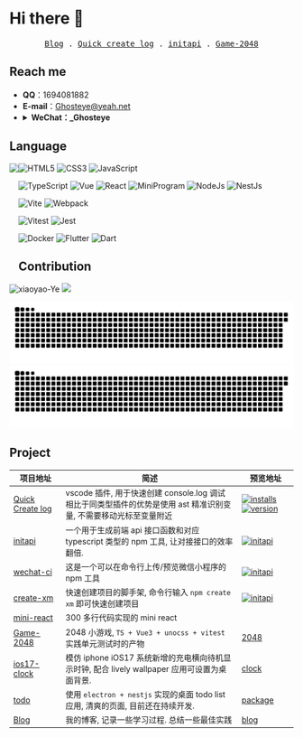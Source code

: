 # Hi there 👋

<!-- **xiaoyao-Ye/xiaoyao-Ye** is a ✨ _special_ ✨ repository because its `README.md` (this file) appears on your GitHub profile. -->
<!-- I'm a front-end developer -->
<!-- Here are some ideas to get you started: -->

<!-- - 🔭 I’m currently working on ✨...
- 🌱 I’m currently learning ✨...
- 👯 I’m looking to collaborate on ✨...
- 🤔 I’m looking for help with ✨...
- 💬 Ask me about ✨...
- 📫 How to reach me: ✨...
- 😄 Pronouns: ✨...
- ⚡ Fun fact: ✨... -->

<p align="center">
  <samp>
    <a href="https://xiaoyao-ye.github.io/blog/">Blog</a> .
    <a href="https://marketplace.visualstudio.com/items?itemName=Ghosteye.vs-quick-log">Quick create log</a> .
    <a href="https://github.com/xiaoyao-Ye/initapi">initapi</a> .
    <a href="https://xiaoyao-ye.github.io/Game-2048/">Game-2048</a>
<!--     <a href="https://xiaoyao-ye.github.io/plane-game/">plane-game</a> -->
  </samp>
</p>

## Reach me

- **QQ**：1694081882
- **E-mail**：Ghosteye@yeah.net
- <details><summary><strong>WeChat：_Ghosteye</strong></summary>
  <img height="150em" src="./assets/wechat.png" />
  </details>

## Language

<img align="left" height="200em" src="https://github-readme-stats.vercel.app/api/top-langs/?username=xiaoyao-Ye&hide_title=true&layout=compact&langs_count=100&hide=HTML,Makefile,CSS,SCSS,LESS&theme=merko#gh-dark-mode-only" />

![HTML5](https://img.shields.io/badge/-HTML5-red?logo=html5&logoColor=white)
![CSS3](https://img.shields.io/badge/-CSS3-blue?logo=css3&logoColor=white)
![JavaScript](https://img.shields.io/badge/-JavaScript-yellow?logo=javascript&logoColor=white)

![TypeScript](https://img.shields.io/badge/-TypeScript-blue?logo=typescript&logoColor=white)
![Vue](https://img.shields.io/badge/-Vue-34495e?logo=vue.js)
![React](https://img.shields.io/badge/-React-282c34?logo=react)
![MiniProgram](https://img.shields.io/badge/-MiniProgram-07c160?logo=wechat&logoColor=white)
![NodeJs](https://img.shields.io/badge/-NodeJs-282c34?logo=node.js)
![NestJs](https://img.shields.io/badge/-NestJs-red?logo=nestjs)

![Vite](https://img.shields.io/badge/-Vite-646cff?logo=vite&logoColor=white)
![Webpack](https://img.shields.io/badge/-Webpack-1a6bac?logo=webpack)

<!-- ![Rollup](https://img.shields.io/badge/-Rollup-ef3335?logo=rollup.js&logoColor=white) -->

![Vitest](https://img.shields.io/badge/-Vitest-red?logo=vitest&logoColor=white)
![Jest](https://img.shields.io/badge/-Jest-green?logo=jest)

![Docker](https://img.shields.io/badge/-Docker-646cff?logo=docker&logoColor=white)
![Flutter](https://img.shields.io/badge/-Flutter-blue?logo=flutter)
![Dart](https://img.shields.io/badge/-Dart-purple?logo=dart)

## Contribution

<p align="left">
  <img height="150em" src="https://github-readme-streak-stats.herokuapp.com/?user=xiaoyao-Ye&theme=merko#gh-dark-mode-only" alt="xiaoyao-Ye" />
  <img height="150em" src="https://github-readme-stats-bay-ten-72.vercel.app/api?username=xiaoyao-Ye&show_icons=true&hide_title=true&theme=merko#gh-dark-mode-only" />
</p>

<p align="left">
  <img src="https://raw.githubusercontent.com/xiaoyao-Ye/xiaoyao-Ye/dist/github-contribution-grid-snake-dark.svg#gh-dark-mode-only" />
  <img src="https://raw.githubusercontent.com/xiaoyao-Ye/xiaoyao-Ye/dist/github-contribution-grid-snake.svg#gh-light-mode-only" />
  <!-- ![TOG](https://raw.githubusercontent.com/xiaoyao-Ye/xiaoyao-Ye/dist/github-contribution-grid-snake-dark.svg#gh-dark-mode-only) -->
  <!-- ![TOG](https://raw.githubusercontent.com/xiaoyao-Ye/xiaoyao-Ye/dist/github-contribution-grid-snake.svg#gh-light-mode-only) -->
</p>

## Project

<!-- > 目前正在使用 electron + nestjs 开发一款桌面 todo 应用. -->

<!-- > 正在积极参与一个学习英语的开源项目 [earthworm](https://github.com/cuixueshe/earthworm)  -->

| 项目地址                                                       | 简述                                                                                                                  | 预览地址                                                                                                                                                                                                                                                                                                                                                                                                                                 |
| -------------------------------------------------------------- | --------------------------------------------------------------------------------------------------------------------- | ---------------------------------------------------------------------------------------------------------------------------------------------------------------------------------------------------------------------------------------------------------------------------------------------------------------------------------------------------------------------------------------------------------------------------------------- |
| [Quick Create log](https://github.com/xiaoyao-Ye/vs-quick-log) | vscode 插件, 用于快速创建 console.log 调试<br>相比于同类型插件的优势是使用 ast 精准识别变量, 不需要移动光标至变量附近 | [![installs](https://img.shields.io/visual-studio-marketplace/azure-devops/installs/total/ghosteye.vs-quick-log?label=Installs)](https://marketplace.visualstudio.com/items?itemName=ghosteye.vs-quick-log)[![version](https://img.shields.io/visual-studio-marketplace/v/ghosteye.vs-quick-log?color=%232ba1f1&logo=visual-studio-code&logoColor=%232ba1f1)](https://marketplace.visualstudio.com/items?itemName=ghosteye.vs-quick-log) |
| [initapi](https://github.com/xiaoyao-Ye/initapi)               | 一个用于生成前端 api 接口函数和对应 typescript 类型的 npm 工具, 让对接接口的效率翻倍.                                 | [![initapi](https://badgen.net/npm/v/initapi)](https://www.npmjs.com/package/initapi)                                                                                                                                                                                                                                                                                                                                                    |
| [wechat-ci](https://github.com/xiaoyao-Ye/wechat-ci)           | 这是一个可以在命令行上传/预览微信小程序的 npm 工具                                                                    | [![initapi](https://badgen.net/npm/v/wechat-ci)](https://www.npmjs.com/package/wechat-ci)                                                                                                                                                                                                                                                                                                                                                |
| [create-xm](https://github.com/xiaoyao-Ye/create-xm)           | 快速创建项目的脚手架, 命令行输入 `npm create xm` 即可快速创建项目                                                     | [![initapi](https://badgen.net/npm/v/create-xm)](https://www.npmjs.com/package/create-xm)                                                                                                                                                                                                                                                                                                                                                |
| [mini-react](https://github.com/xiaoyao-Ye/mini-react)         | 300 多行代码实现的 mini react                                                                                         |                                                                                                                                                                                                                                                                                                                                                                                                                                          |
| [Game-2048](https://github.com/xiaoyao-Ye/Game-2048)           | 2048 小游戏, `TS + Vue3 + unocss + vitest` 实践单元测试时的产物                                                       | [2048](https://xiaoyao-ye.github.io/Game-2048/)                                                                                                                                                                                                                                                                                                                                                                                          |
| [ios17-clock](https://github.com/xiaoyao-Ye/ios17-clock)       | 模仿 iphone iOS17 系统新增的充电横向待机显示时钟, 配合 lively wallpaper 应用可设置为桌面背景.                         | [clock](https://xiaoyao-ye.github.io/ios17-clock/)                                                                                                                                                                                                                                                                                                                                                                                       |
| [todo](https://github.com/xiaoyao-Ye/todo)                     | 使用 `electron + nestjs` 实现的桌面 todo list 应用, 清爽的页面, 目前还在持续开发.                                     | [package](https://github.com/xiaoyao-Ye/todo/releases)                                                                                                                                                                                                                                                                                                                                                                                   |
| [Blog](https://github.com/xiaoyao-Ye/blog)                     | 我的博客, 记录一些学习过程. 总结一些最佳实践                                                                          | [blog](https://xiaoyao-ye.github.io/blog/)                                                                                                                                                                                                                                                                                                                                                                                               |

<!--
可你要明白啊我的朋友，
我们不能用温柔去应对黑暗，
要用火。
 -->
<!-- [![Typing SVG](https://readme-typing-svg.herokuapp.com?font=Fira+Code&duration=2000&pause=500&color=000000&center=%E9%94%99%E8%AF%AF%E7%9A%84&vCenter=%E9%94%99%E8%AF%AF%E7%9A%84&multiline=true&width=300&height=90&lines=%E5%8F%AF%E4%BD%A0%E8%A6%81%E6%98%8E%E7%99%BD%E5%95%8A%E6%88%91%E7%9A%84%E6%9C%8B%E5%8F%8B%EF%BC%8C;%E6%88%91%E4%BB%AC%E4%B8%8D%E8%83%BD%E7%94%A8%E6%B8%A9%E6%9F%94%E5%8E%BB%E5%BA%94%E5%AF%B9%E9%BB%91%E6%9A%97%EF%BC%8C;%E8%A6%81%E7%94%A8%E7%81%AB%E3%80%82)](https://git.io/typing-svg) -->

<!-- [![profile](https://github-profile-trophy.vercel.app/?username=xiaoyao-Ye&theme=algolia&column=8)](https://github-profile-trophy.vercel.app/?username=xiaoyao-Ye&theme=algolia&column=8) -->

<!-- 3D Chart -->
<!--
![3dChart](https://ssr-contributions-svg.vercel.app/_/xiaoyao-Ye?chart=3dbar&format=svg&weeks=40)

![](https://activity-graph.herokuapp.com/graph?username=xiaoyao-Ye&theme=github)
![](https://visitor-badge.glitch.me/badge?page_id=xiaoyao-Ye.xiaoyao-Ye)
-->

<!-- [![Readme Card](https://github-readme-stats.vercel.app/api/pin/?username=xiaoyao-Ye&repo=ldapctl&show_owner=true&&theme=cobalt)](https://github.com/xiaoyao-Ye/wechat-ci) -->

<!-- ![profile views](https://komarev.com/ghpvc/?username=xiaoyao-Ye&style=plastic) -->
